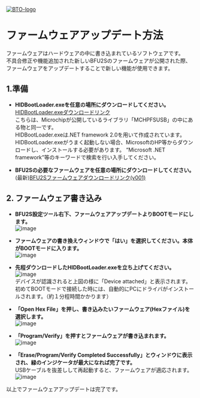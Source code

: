 [![BTO-logo](https://bit-trade-one.co.jp/wp/wp-content/uploads/2022/05/logo.png)](https://bit-trade-one.co.jp/)
# ファームウェアアップデート方法
ファームウェアはハードウェアの中に書き込まれているソフトウェアです。  
不具合修正や機能追加された新しいBFU2Sのファームウェアが公開された際、  
ファームウェアをアップデートすることで新しい機能が使用できます。  

## 1.準備
- __HIDBootLoader.exeを任意の場所にダウンロードしてください。__  
 [HIDBootLoader.exeダウンロードリンク](https://github.com/bit-trade-one/BFU2S-USBDualConnectCustomKeypad/raw/master/Firmware/HIDBootLoader.exe)   
  こちらは、Microchipが公開しているライブラリ「MCHPFSUSB」の中にある物と同一です。  
  HIDBootLoader.exeは.NET framework 2.0を用いて作成されています。
  HIDBootLoader.exeがうまく起動しない場合、MicrosoftのHP等からダウンロードし、インストールする必要があります。
  “Microsoft .NET framework”等のキーワードで検索を行い入手してください。  

- __BFU2Sの必要なファームウェアを任意の場所にダウンロードしてください。__  
(最新)[BFU2Sファームウェアダウンロードリンク(v001)](https://github.com/bit-trade-one/BFU2S-USBDualConnectCustomKeypad/raw/master/Firmware/BFU2S_v001full.zip)
  
## 2. ファームウェア書き込み
- __BFU2S設定ツール右下、ファームウェアアップデートよりBOOTモードにします。__  
![image](https://user-images.githubusercontent.com/85532743/169973945-58bb5562-a946-4bd4-a594-c87b252aa4d1.png)  

- __ファームウェアの書き換えウィンドウで「はい」を選択してください。本体がBOOTモードに入ります。__    
![image](https://user-images.githubusercontent.com/85532743/169974361-e444d12f-f16a-44c8-b4d0-2254f0bf1330.png)  

- __先程ダウンロードしたHIDBootLoader.exeを立ち上げてください。__  
![image](https://user-images.githubusercontent.com/85532743/169975152-20120bc4-86d2-4408-8ef2-771e46ad56bd.png)  
デバイスが認識されると上図の様に「Device attached」と表示されます。  
初めてBOOTモードで接続した時には、自動的にPCにドライバがインストールされます。（約１分程時間かかります） 
   
 
- __「Open Hex File」を押し、書き込みたいファームウェア(Hexファイル)を選択します。__  
![image](https://user-images.githubusercontent.com/85532743/169975424-6d0913f8-7b8a-43fa-84dc-eec7b0a77bd0.png)  

- __「Program/Verify」を押すとファームウェアが書き込まれます。__  
![image](https://user-images.githubusercontent.com/85532743/169975956-b5d252c5-158b-45fe-b4ad-20486a0c2c2f.png)  

- __「Erase/Program/Verify Completed Successfully」とウィンドウに表示され、緑のインジケータが最大になれば完了です。__    
USBケーブルを抜差しして再起動すると、ファームウェアが適応されます。
![image](https://user-images.githubusercontent.com/85532743/169977504-b4b4a0e0-5e7d-43fa-a13c-f173bf783330.png)

以上でファームウェアアップデートは完了です。


